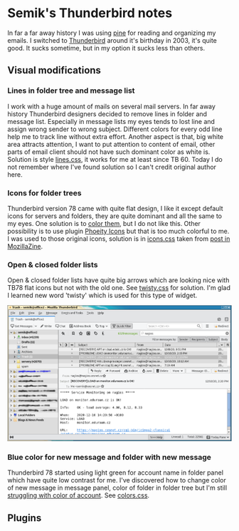 # Semik's Thunderbird notes

In far a far away history I was using [pine](https://en.wikipedia.org/wiki/Pine_(email_client)) for reading and organizing my emails. I switched to [Thunderbird](https://en.wikipedia.org/wiki/Mozilla_Thunderbird) around it's birthday in 2003, it's quite good. It sucks sometime, but in my option it sucks less than others.

## Visual modifications

### Lines in folder tree and message list

I work with a huge amount of mails on several mail servers. In far away history Thunderbird designers decided to remove lines in folder and message list. Especially in message lists my eyes tends to lost line and assign wrong sender to wrong subject. Different colors for every odd line help me to track line without extra effort. Another aspect is that, big white area attracts attention, I want to put attention to content of email, other parts of email client should not have such dominant color as white is. Solution is style [lines.css](https://github.com/semik/thunderbird-userChrome/blob/master/lines.css), it works for me at least since TB 60. Today I do not remember where I've found solution so I can't credit original author here.

### Icons for folder trees

Thunderbird version 78 came with quite flat design, I like it except default icons for servers and folders, they are quite dominant and all the same to my eyes. One solution is to [color them](https://support.mozilla.org/en-US/kb/new-thunderbird-78#w_customize-the-colors-of-mail-folder-icons), but I do not like this. Other possibility is to use plugin [Phoeity Icons](https://addons.thunderbird.net/en-US/thunderbird/addon/phoenity-icons/?src=dp-dl-othersby) but that is too much colorful to me. I was used to those original icons, solution is in [icons.css](https://github.com/semik/thunderbird-userChrome/blob/master/icons.css) taken from  [post in MozillaZine](http://forums.mozillazine.org/viewtopic.php?f=30&t=3064381&p=14873377#).

### Open & closed folder lists

Open & closed folder lists have quite big arrows which are looking nice with TB78 flat icons but not with the old one. See [twisty.css](https://github.com/semik/thunderbird-userChrome/blob/master/twisty.css) for solution. I'm glad I learned new word 'twisty' which is used for this type of widget.

![My TB](https://github.com/semik/thunderbird-userChrome/blob/master/example.thunderbird.png)

### Blue color for new message and folder with new message

Thunderbird 78 started using light green for account name in folder panel which have quite low contrast for me. I've discovered how to change color of new message in message panel, color of folder in folder tree but I'm still [struggling with color of account](https://support.mozilla.org/cs/questions/1319249). See [colors.css](colors.css).


## Plugins
